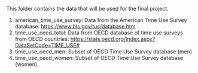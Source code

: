 This folder contains the data that will be used for the final project.

1. american_time_use_survey: Data from the American Time Use Survey database: https://www.bls.gov/tus/database.htm
2. time_use_oecd_total: Data from OECD database of time use surveys from OECD countries: https://stats.oecd.org/Index.aspx?DataSetCode=TIME_USE#
3. time_use_oecd_men: Subset of OECD Time Use Survey database (men)
4. time_use_oecd_women: Subset of OECD Time Use Survey database (women)
